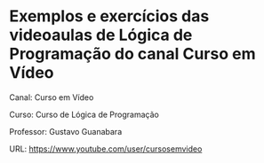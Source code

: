 # Exemplos e exercícios das videoaulas de Lógica de Programação do canal Curso em Vídeo

Canal: Curso em Vídeo

Curso: Curso de Lógica de Programação

Professor: Gustavo Guanabara

URL: https://www.youtube.com/user/cursosemvideo
